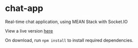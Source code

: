 # chat-app

Real-time chat application, using MEAN Stack with Socket.IO

View a live version [here](https://nw-chat-app.herokuapp.com/)

On download, run `npm install` to install required dependencies.